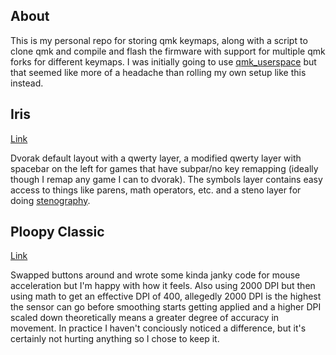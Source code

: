 ## About

This is my personal repo for storing qmk keymaps, along with a script to clone qmk and compile and flash the firmware with support for multiple qmk forks for different keymaps. I was initially going to use [qmk_userspace](https://github.com/qmk/qmk_userspace) but that seemed like more of a headache than rolling my own setup like this instead.

## Iris

[Link](https://keeb.io/products/iris-keyboard-split-ergonomic-keyboard)

Dvorak default layout with a qwerty layer, a modified qwerty layer with spacebar on the left for games that have subpar/no key remapping (ideally though I remap any game I can to dvorak). The symbols layer contains easy access to things like parens, math operators, etc. and a steno layer for doing [stenography](https://www.youtube.com/watch?v=nRp_1S7cj6A).

## Ploopy Classic

[Link](https://ploopy.co/classic-trackball)

Swapped buttons around and wrote some kinda janky code for mouse acceleration but I'm happy with how it feels. Also using 2000 DPI but then using math to get an effective DPI of 400, allegedly 2000 DPI is the highest the sensor can go before smoothing starts getting applied and a higher DPI scaled down theoretically means a greater degree of accuracy in movement. In practice I haven't conciously noticed a difference, but it's certainly not hurting anything so I chose to keep it.
